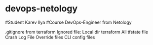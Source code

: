 # devops-netology
#Student Karev Ilya
#Course DevOps-Engineer from Netology

.gitignore from terraform
Ignored file: Local dir
terraform All
tfstate file
Crash
Log File
Override files
CLI config files
